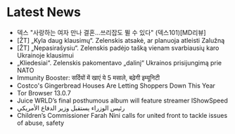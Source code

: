 # Latest News
-  덱스 "사랑하는 여자 만나 결혼…쓰리잡도 뛸 수 있다" (덱스101)[MD리뷰]
-  [ŽT] „Kyla daug klausimų“. Zelenskis atsakė, ar planuoja atleisti Zalužną
-  [ŽT] „Nepasirašysiu“. Zelenskis padėjo tašką vienam svarbiausių karo Ukrainoje klausimui
-  „Kliedesiai“. Zelenskis pakomentavo „dalinį“ Ukrainos prisijungimą prie NATO
-  Immunity Booster: सर्दियों में खाएं ये 5 मसाले, बढ़ेगी इम्यूनिटी
-  Costco's Gingerbread Houses Are Letting Shoppers Down This Year
-  Tor Browser 13.0.7
-  Juice WRLD’s final posthumous album will feature streamer IShowSpeed
-  رئيس الوزراء يستقبل وزير الدفاع الأمريكي
-  Children’s Commissioner Farah Nini calls for united front to tackle issues of abuse, safety
